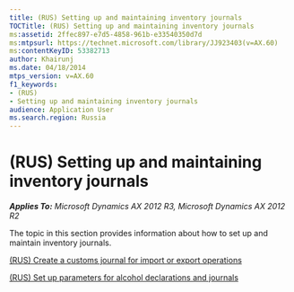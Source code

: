 ```yaml
---
title: (RUS) Setting up and maintaining inventory journals
TOCTitle: (RUS) Setting up and maintaining inventory journals
ms:assetid: 2ffec897-e7d5-4858-961b-e33540350d7d
ms:mtpsurl: https://technet.microsoft.com/library/JJ923403(v=AX.60)
ms:contentKeyID: 53382713
author: Khairunj
ms.date: 04/18/2014
mtps_version: v=AX.60
f1_keywords:
- (RUS)
- Setting up and maintaining inventory journals
audience: Application User
ms.search.region: Russia
---
```


# (RUS) Setting up and maintaining inventory journals 


_**Applies To:** Microsoft Dynamics AX 2012 R3, Microsoft Dynamics AX 2012 R2_

The topic in this section provides information about how to set up and maintain inventory journals.

[(RUS) Create a customs journal for import or export operations](rus-create-a-customs-journal-for-import-or-export-operations.md)

[(RUS) Set up parameters for alcohol declarations and journals](rus-set-up-parameters-for-alcohol-declarations-and-journals.md)

  


